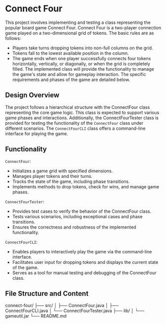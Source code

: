 # Connect Four
This project involves implementing and testing a class representing the popular board game Connect Four. Connect Four is a two-player connection game played on a two-dimensional grid of tokens. The basic rules are as follows:
- Players take turns dropping tokens into non-full columns on the grid.
- Tokens fall to the lowest available position in the column.
- The game ends when one player successfully connects four tokens horizontally, vertically, or diagonally, or when the grid is completely filled.
The implemented class will provide the functionality to manage the game's state and allow for gameplay interaction. The specific requirements and phases of the game are detailed below.

## Design Overview
The project follows a hierarchical structure with the ConnectFour class representing the core game logic. This class is expected to support various game phases and interactions. Additionally, the ConnectFourTester class is provided for testing the functionality of the `ConnectFour` class under different scenarios. The `ConnectFourCLI` class offers a command-line interface for playing the game.

## Functionality
`ConnectFour`:
- Initializes a game grid with specified dimensions.
- Manages player tokens and their turns.
- Tracks the state of the game, including phase transitions.
- Implements methods to drop tokens, check for wins, and manage game phases.

`ConnectFourTester`:
- Provides test cases to verify the behavior of the ConnectFour class.
- Tests various scenarios, including exceptional cases and phase transitions.
- Ensures the correctness and robustness of the implemented functionality.

`ConnectFourCLI`:
- Enables players to interactively play the game via the command-line interface.
- Facilitates user input for dropping tokens and displays the current state of the game.
- Serves as a tool for manual testing and debugging of the ConnectFour class.


## File Structure and Content
connect-four/
    ├── src/
    │   ├── ConnectFour.java
    │   ├── ConnectFourCLI.java
    │   └── ConnectFourTester.java
    ├── lib/
    │   └── gameutil.jar
    └── README.md